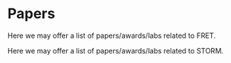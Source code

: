 # Papers

Here we may offer a list of papers/awards/labs related to FRET.


Here we may offer a list of papers/awards/labs related to STORM.